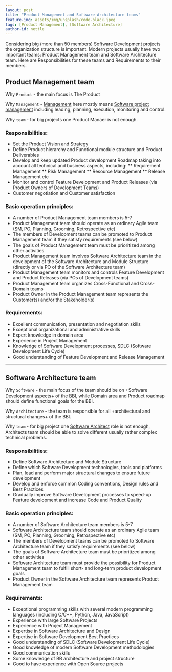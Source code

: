 ```yaml
---
layout: post
title: "Product Management and Software Architecture teams"
feature-img: assets/img/unsplash/code-black.jpeg
tags: [Product Management], [Software Architecture]
author-id: nettle
---
```


Considering big (more than 50 members) Software Development projects the organization structure is important.
Modern projects usually have two important teams: Product Management team and Software Architecture team.
Here are Responsibilities for these teams and Requirements to their members.

## Product Management team

Why `Product` - the main focus is The Product

Why `Management` - [Management](https://en.wikipedia.org/wiki/Management)
here mostly means [Software project management](https://en.wikipedia.org/wiki/Software_project_management)
including leading, planning, execution, monitoring and control.

Why `team` - for big projects one Product Manaer is not enough.

### Responsibilities:

- Set the Product Vision and Strategy
- Define Product hierarchy and Functional module structure and Product Deliverables
- Develop and keep updated Product development Roadmap
taking into account all technical and business aspects, including:
  ** Requirement Management
  ** Risk Management
  ** Resource Management
  ** Release Management
  etc
- Monitor and control Feature Development and Product Releases (via Product Owners of Development Teams)
- Customer negotiation and Customer satisfaction

### Basic operation principles:

- A number of Product Management team members is 5-7
- Product Management team should operate as an ordinary Agile team (SM, PO, Planning, Grooming, Retrospective etc)
- The members of Development teams can be promoted to Product Management team
if they satisfy requirements (see below)
- The goals of Product Management team must be prioritized among other activities
- Product Management team involves Software Architecture team in the development of the Software Architecture and Module Structure (directly or via PO of the Software Architecture team)
- Product Management team monitors and controls Feature Development and Product Releases (via POs of Development teams)
- Product Management team organizes Cross-Functional and Cross-Domain teams
- Product Owner in the Product Management team represents the Customer(s) and/or the Stakeholder(s) 

### Requirements:

- Excellent communication, presentation and negotiation skills
- Exceptional organizational and administrative skills
- Expert knowledge in domain area
- Experience in Project Management
- Knowledge of Software Development processes, SDLC (Software Development Life Cycle)
- Good understanding of Feature Development and Release Management

----

## Software Architecture team

Why `Software` - the main focus of the team should be on +Software Development aspects+ of the BBI,
while Domain area and Product roadmap should define functional goals for the BBI.

Why `Architecture` - the team is responsible for all +architectural and structural changes+ of the BBI.

Why `team` - for big project one [Software Architect](https://en.wikipedia.org/wiki/Software_architect)
role is not enough, Architects team should be able to solve different usually rather complex technical problems.

### Responsibilities:

- Define Software Architecture and Module Structure
- Define which Software Development technologies, tools and platforms
- Plan, lead and perform major structural changes to ensure future development
- Develop and enforce common Coding conventions, Design rules and Best Practices
- Gradually improve Software Development processes to speed-up Feature development and increase Code and Product Quality

### Basic operation principles:

- A number of Software Architecture team members is 5-7
- Software Architecture team should operate as an ordinary Agile team (SM, PO, Planning, Grooming, Retrospective etc)
- The members of Development teams can be promoted to Software Architecture team
  if they satisfy requirements (see below)
- The goals of Software Architecture team must be prioritized among other activities
- Software Architecture team must provide the possibility for Product Management team
  to fulfill short- and long-term product development goals
- Product Owner in the Software Architecture team represents Product Management team

### Requirements:

- Exceptional programming skills with several modern programming languages (including C/C++, Python, Java, JavaScript)
- Experience with large Software Projects
- Experience with Project Management
- Expertise in Software Architecture and Design
- Expertise in Software Development Best Practices
- Good understanding of SDLC (Software Development Life Cycle)
- Good knowledge of modern Software Development methodologies
- Good communication skills
- Some knowledge of BB architecture and project structure
- Good to have experience with Open Source projects
